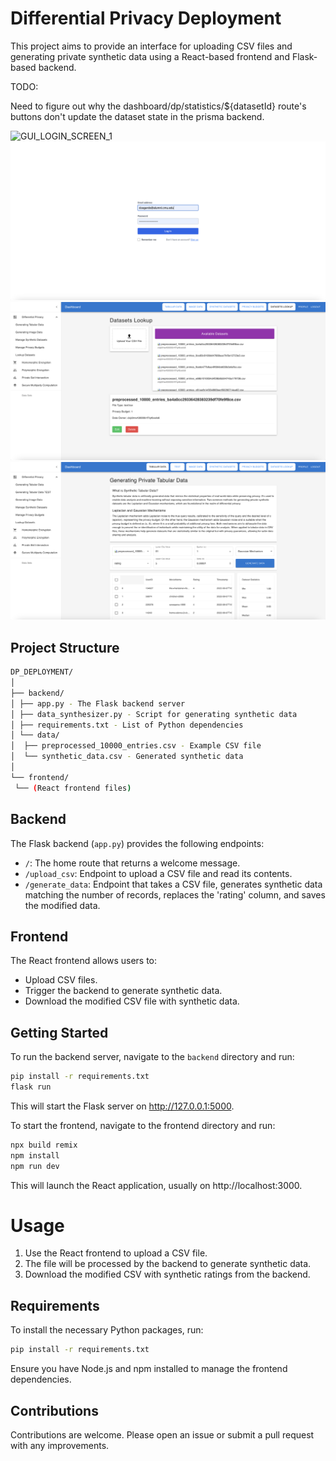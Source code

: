 # Differential Privacy Deployment

This project aims to provide an interface for uploading CSV files and generating private synthetic data using a React-based frontend and Flask-based backend.

TODO:

Need to figure out why the dashboard/dp/statistics/${datasetId} route's buttons don't update the dataset state in the prisma backend.

![GUI_LOGIN_SCREEN_1](GUI_LOGIN_SCREEN_1.png)
![GUI_LOGIN_SCREEN_2](GUI_LOGIN_SCREEN_2.png)
![GUI_LOGIN_SCREEN_3](GUI_LOGIN_SCREEN_3.png)
![GUI_LOGIN_SCREEN_4](GUI_LOGIN_SCREEN_4.png)

## Project Structure

```bash
DP_DEPLOYMENT/
│
├── backend/
│ ├── app.py - The Flask backend server
│ ├── data_synthesizer.py - Script for generating synthetic data
│ ├── requirements.txt - List of Python dependencies
│ └── data/
│  ├── preprocessed_10000_entries.csv - Example CSV file
│  └── synthetic_data.csv - Generated synthetic data
│
└── frontend/
 └── (React frontend files)
```

## Backend

The Flask backend (`app.py`) provides the following endpoints:

- `/`: The home route that returns a welcome message.
- `/upload_csv`: Endpoint to upload a CSV file and read its contents.
- `/generate_data`: Endpoint that takes a CSV file, generates synthetic data matching the number of records, replaces the 'rating' column, and saves the modified data.

## Frontend

The React frontend allows users to:

- Upload CSV files.
- Trigger the backend to generate synthetic data.
- Download the modified CSV file with synthetic data.

## Getting Started

To run the backend server, navigate to the `backend` directory and run:

```bash
pip install -r requirements.txt
flask run
```

This will start the Flask server on http://127.0.0.1:5000.

To start the frontend, navigate to the frontend directory and run:

```bash
npx build remix
npm install
npm run dev
```

This will launch the React application, usually on http://localhost:3000.

# Usage
1. Use the React frontend to upload a CSV file.
2. The file will be processed by the backend to generate synthetic data.
3. Download the modified CSV with synthetic ratings from the backend.

## Requirements
To install the necessary Python packages, run:

``` bash
pip install -r requirements.txt
```
Ensure you have Node.js and npm installed to manage the frontend dependencies.

## Contributions
Contributions are welcome. Please open an issue or submit a pull request with any improvements.